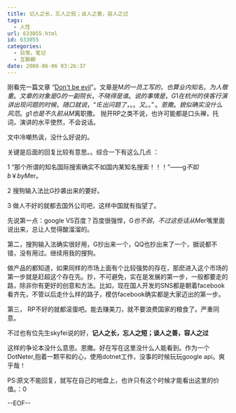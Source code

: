 ```yaml
---
title: 记人之长，忘人之短；谈人之善，容人之过
tags:
  - 人性
url: 633055.html
id: 633055
categories:
  - 日常。笔记
  - 互聯網
date: 2008-06-06 03:26:37
---
```


刚看完一篇文章 “[Don't be evil](http://blog.joycode.com/joy/archive/2008/05/25/115125.aspx)”。文章是M$的一员工写的，也算业内知名，为人敬重。文章的对象是G的一副院长，不晓得是谁。说的事情是，G1在杭州的侠客行演讲出现问题的时候，随口就说，“IE出问题了，。。又。。”。恩撒。貌似确实没什么风范。g1也是不久前从M$离职撒。 抛开RP之类不说，也许可能都是口头禅，托词，演讲的水平使然，不会说话。

文中冷嘲热讽，没什么好说的。

关键是后面的回复比较有意思。。综合一下有这么几点 ：

1 “那个所谓的知名国际搜索确实不如国内某知名搜索！！！”——g$不如b￥ by M$er。

2 搜狗输入法比G抄袭出来的要好。

3 做人不好的就都去国外公司吧，这样中国就有指望了。

先说第一点：google VS百度？百度很强悍，G$也不弱，不过这些话从M$er嘴里面说出来，总让人觉得酸溜溜的。

第二，搜狗输入法确实很好用，G抄出来一个，QQ也抄出来了一个，据说都不错，没有用过。继续用我的搜狗。

做产品的都知道，如果同样的市场上面有个比较强势的存在，那麽进入这个市场的第一步就是赶超这个存在先。抄，不可避免，实在是发展的第一步，一般都要走的路，除非你有更好的创意和方法。比如，现在国人开发的SNS都是朝着facebook看齐先，不管以后走什么样的路子，模仿facebook确实都是大家迈出的第一步。

第三， RP不好的就都滚蛋吧。能去赚美刀，就不要浪费国家的粮食了。严重同意。

不过也有位先生skyfei说的好，**记人之长，忘人之短；谈人之善，容人之过**

这样的争论本没什么意思。恩撒。好在写在这里没什么人能看到。作为一个DotNeter,抱着一颗平和的心，使用dotnet工作，没事的时候玩玩google api。爽乎哉！

PS:原文不能回复，就写在自己的地盘上，也许只有这个时候才能看出这里的价值。：0

--EOF--